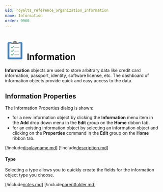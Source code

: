```yaml
---
uid: royalts_reference_organization_information
name: Information
order: 9960
---
```


# ![](/r2023/images/RoyalTS/Application/SVG_PageInformation_32.svg#img_header) Information

**Information** objects are used to store arbitrary data like credit card information, passport, identity, software license, etc. The dashboard of information objects provide quick and easy access to the data.

## Information Properties

The Information Properties dialog is shown:

- for a new information object by clicking the **Information** menu item in the **Add** drop down menu in the **Edit** group on the **Home** ribbon tab.
- for an existing information object by selecting an information object and clicking on the **Properties** command in the **Edit** group on the **Home** ribbon tab.

[!include[displayname.md](~/royalts/_shared/displayname.md)]
[!include[description.md](~/royalts/_shared/description.md)]

#### Type

Selecting a type allows you to quickly create the fields for the information object type you choose.

[!include[notes.md](~/royalts/_shared/notes.md)]
[!include[parentfolder.md](~/royalts/_shared/parentfolder.md)]

